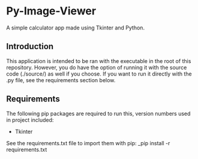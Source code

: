 # Py-Image-Viewer
A simple calculator app made using Tkinter and Python.

## Introduction
This application is intended to be ran with the executable in the root of this repository. However, you do have the option of running it with the source code (./source/) as well if you choose. If you want to run it directly with the .py file, see the requirements section below.

## Requirements
The following pip packages are required to run this, version numbers used in project included: 
  
  * Tkinter
  
See the requirements.txt file to import them with pip: _pip install -r requirements.txt
